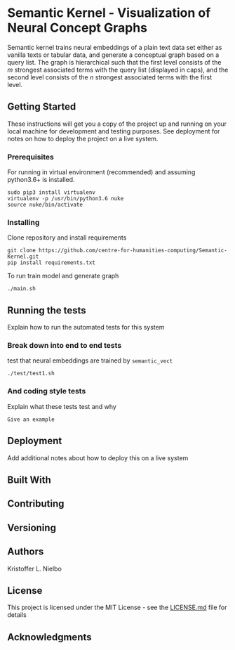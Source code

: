 # Semantic Kernel - Visualization of Neural Concept Graphs #

Semantic kernel trains neural embeddings of a plain text data set either as vanilla texts or tabular data, and generate a conceptual graph based on a query list. The graph is hierarchical such that the first level consists of the $m$ strongest associated terms with the query list (displayed in caps), and the second level consists of the $n$ strongest associated terms with the first level.   


## Getting Started

These instructions will get you a copy of the project up and running on your local machine for development and testing purposes. See deployment for notes on how to deploy the project on a live system.

### Prerequisites

For running in virtual environment (recommended) and assuming python3.6+ is installed.

```
sudo pip3 install virtualenv
virtualenv -p /usr/bin/python3.6 nuke
source nuke/bin/activate
```

### Installing

Clone repository and install requirements

```
git clone https://github.com/centre-for-humanities-computing/Semantic-Kernel.git
pip install requirements.txt
```

To run train model and generate graph

```
./main.sh
```

## Running the tests

Explain how to run the automated tests for this system

### Break down into end to end tests

test that neural embeddings are trained by `semantic_vect`
```
./test/test1.sh
```

### And coding style tests

Explain what these tests test and why

```
Give an example
```

## Deployment

Add additional notes about how to deploy this on a live system

## Built With


## Contributing


## Versioning


## Authors
Kristoffer L. Nielbo

## License

This project is licensed under the MIT License - see the [LICENSE.md](LICENSE.md) file for details

## Acknowledgments
